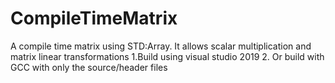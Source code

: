 # CompileTimeMatrix
A compile time matrix using STD:Array. It allows scalar multiplication and matrix linear transformations
1.Build using visual studio 2019
2. Or build with GCC with only the source/header files
